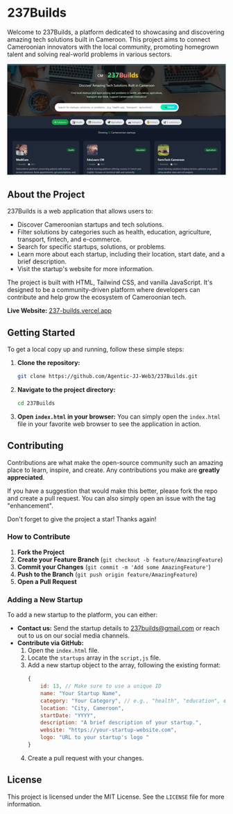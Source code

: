 # 237Builds

Welcome to 237Builds, a platform dedicated to showcasing and discovering amazing tech solutions built in Cameroon. This project aims to connect Cameroonian innovators with the local community, promoting homegrown talent and solving real-world problems in various sectors.

![237Builds Screenshot](Capture.PNG)

## About the Project

237Builds is a web application that allows users to:

- Discover Cameroonian startups and tech solutions.
- Filter solutions by categories such as health, education, agriculture, transport, fintech, and e-commerce.
- Search for specific startups, solutions, or problems.
- Learn more about each startup, including their location, start date, and a brief description.
- Visit the startup's website for more information.

The project is built with HTML, Tailwind CSS, and vanilla JavaScript. It's designed to be a community-driven platform where developers can contribute and help grow the ecosystem of Cameroonian tech.

**Live Website:** [237-builds.vercel.app](https://237-builds.vercel.app)

## Getting Started

To get a local copy up and running, follow these simple steps:

1. **Clone the repository:**
   ```sh
   git clone https://github.com/Agentic-JJ-Web3/237Builds.git
   ```
2. **Navigate to the project directory:**
   ```sh
   cd 237Builds
   ```
3. **Open `index.html` in your browser:**
   You can simply open the `index.html` file in your favorite web browser to see the application in action.

## Contributing

Contributions are what make the open-source community such an amazing place to learn, inspire, and create. Any contributions you make are **greatly appreciated**.

If you have a suggestion that would make this better, please fork the repo and create a pull request. You can also simply open an issue with the tag "enhancement".

Don't forget to give the project a star! Thanks again!

### How to Contribute

1. **Fork the Project**
2. **Create your Feature Branch** (`git checkout -b feature/AmazingFeature`)
3. **Commit your Changes** (`git commit -m 'Add some AmazingFeature'`)
4. **Push to the Branch** (`git push origin feature/AmazingFeature`)
5. **Open a Pull Request**

### Adding a New Startup

To add a new startup to the platform, you can either:

- **Contact us:** Send the startup details to [237builds@gmail.com](mailto:237builds@gmail.com) or reach out to us on our social media channels.
- **Contribute via GitHub:**
  1. Open the `index.html` file.
  2. Locate the `startups` array in the `script,js` file.
  3. Add a new startup object to the array, following the existing format:
     ```javascript
     {
         id: 13, // Make sure to use a unique ID
         name: "Your Startup Name",
         category: "Your Category", // e.g., "health", "education", etc.
         location: "City, Cameroon",
         startDate: "YYYY",
         description: "A brief description of your startup.",
         website: "https://your-startup-website.com",
         logo: "URL to your startup's logo "
     }
     ```
  4. Create a pull request with your changes.

## License

This project is licensed under the MIT License. See the `LICENSE` file for more information.

